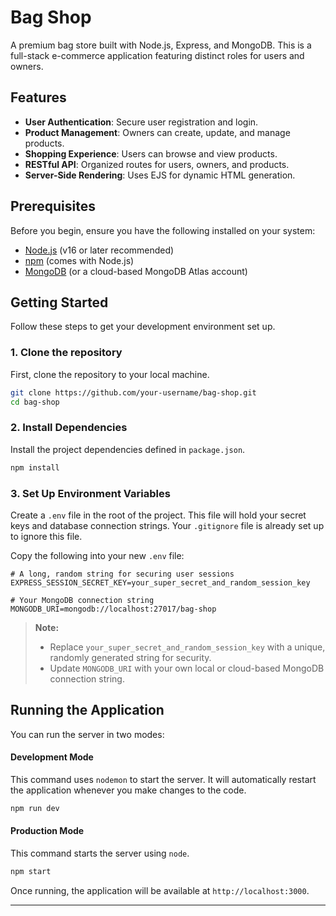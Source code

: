 # Bag Shop

A premium bag store built with Node.js, Express, and MongoDB. This is a full-stack e-commerce application featuring distinct roles for users and owners.

## Features

*   **User Authentication**: Secure user registration and login.
*   **Product Management**: Owners can create, update, and manage products.
*   **Shopping Experience**: Users can browse and view products.
*   **RESTful API**: Organized routes for users, owners, and products.
*   **Server-Side Rendering**: Uses EJS for dynamic HTML generation.

## Prerequisites

Before you begin, ensure you have the following installed on your system:
*   [Node.js](https://nodejs.org/en/) (v16 or later recommended)
*   [npm](https://www.npmjs.com/) (comes with Node.js)
*   [MongoDB](https://www.mongodb.com/try/download/community) (or a cloud-based MongoDB Atlas account)

## Getting Started

Follow these steps to get your development environment set up.

### 1. Clone the repository

First, clone the repository to your local machine.

```bash
git clone https://github.com/your-username/bag-shop.git
cd bag-shop
```

### 2. Install Dependencies

Install the project dependencies defined in `package.json`.

```bash
npm install
```

### 3. Set Up Environment Variables

Create a `.env` file in the root of the project. This file will hold your secret keys and database connection strings. Your `.gitignore` file is already set up to ignore this file.

Copy the following into your new `.env` file:

```env
# A long, random string for securing user sessions
EXPRESS_SESSION_SECRET_KEY=your_super_secret_and_random_session_key

# Your MongoDB connection string
MONGODB_URI=mongodb://localhost:27017/bag-shop
```

> **Note:**
> *   Replace `your_super_secret_and_random_session_key` with a unique, randomly generated string for security.
> *   Update `MONGODB_URI` with your own local or cloud-based MongoDB connection string.

## Running the Application

You can run the server in two modes:

#### Development Mode
This command uses `nodemon` to start the server. It will automatically restart the application whenever you make changes to the code.

```bash
npm run dev
```

#### Production Mode
This command starts the server using `node`.

```bash
npm start
```

Once running, the application will be available at `http://localhost:3000`.

---
